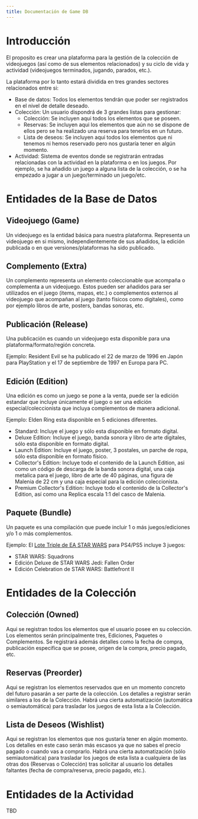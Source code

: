 ```yaml
---
title: Documentación de Game DB
---
```


# Introducción

El proposito es crear una plataforma para la gestión de la colección de videojuegos (así como de sus elementos relacionados) y su ciclo de vida y actividad (videojuegos terminados, jugando, parados, etc.).

La plataforma por lo tanto estará dividida en tres grandes sectores relacionados entre si:

- Base de datos: Todos los elementos tendrán que poder ser registrados en el nivel de detalle deseado.
- Colección: Un usuario dispondrá de 3 grandes listas para gestionar:
  - Colección: Se incluyen aqui todos los elementos que se poseen.
  - Reservas: Se incluyen aqui los elementos que aún no se dispone de ellos pero se ha realizado una reserva para tenerlos en un futuro.
  - Lista de deseos: Se incluyen aqui todos los elementos que ni tenemos ni hemos reservado pero nos gustaría tener en algún momento.
- Actividad: Sistema de eventos donde se registrarán entradas relacionadas con la actividad en la plataforma o en los juegos. Por ejemplo, se ha añadido un juego a alguna lista de la colección, o se ha empezado a jugar a un juego/terminado un juego/etc.

# Entidades de la Base de Datos

## Videojuego (Game)

Un videojuego es la entidad básica para nuestra plataforma. Representa un videojuego en si mismo, independientemente de sus añadidos, la edición publicada o en que versiones/plataformas ha sido publicado.

## Complemento (Extra)

Un complemento representa un elemento coleccionable que acompaña o complementa a un videojuego. Estos pueden ser añadidos para ser utilizados en el juego (items, mapas, etc.) o complementos externos al videojuego que acompañan al juego (tanto físicos como digitales), como por ejemplo libros de arte, posters, bandas sonoras, etc.

## Publicación (Release)

Una publicación es cuando un videojuego esta disponible para una plataforma/formato/región concreta.

Ejemplo: Resident Evil se ha publicado el 22 de marzo de 1996 en Japón para PlayStation y el 17 de septiembre de 1997 en Europa para PC.

## Edición (Edition)

Una edición es como un juego se pone a la venta, puede ser la edición estandar que incluye únicamente el juego o ser una edición especial/coleccionista que incluya complementos de manera adicional.

Ejemplo: Elden Ring esta disponible en 5 ediciones diferentes.
- Standard: Incluye el juego y sólo esta disponible en formato digital.
- Deluxe Edition: Incluye el juego, banda sonora y libro de arte digitales, sólo esta disponible en formato digital.
- Launch Edition: Incluye el juego, poster, 3 postales, un parche de ropa, sólo esta disponible en formato físico.
- Collector's Edition: Incluye todo el contenido de la Launch Edition, asi como un código de descarga de la banda sonora digital, una caja metalica para el juego, libro de arte de 40 páginas, una figura de Malenia de 22 cm y una caja especial para la edición coleccionista.
- Premium Collector's Edition: Incluye todo el contenido de la Collector's Edition, así como una Replica escala 1:1 del casco de Malenia.

## Paquete (Bundle)

Un paquete es una compilación que puede incluir 1 o más juegos/ediciones y/o 1 o más complementos.

Ejemplo: El [Lote Triple de EA STAR WARS](https://store.playstation.com/es-es/product/EP0006-CUSA15089_00-STARWARSTRIPBUND) para PS4/PS5 incluye 3 juegos:
- STAR WARS: Squadrons
- Edición Deluxe de STAR WARS Jedi: Fallen Order
- Edición Celebration de STAR WARS: Battlefront II

# Entidades de la Colección

## Colección (Owned)

Aqui se registran todos los elementos que el usuario posee en su colección. Los elementos serán principalmente tres, Ediciones, Paquetes o Complementos. Se registrará además detalles como la fecha de compra, publicación especifica que se posee, origen de la compra, precio pagado, etc.

## Reservas (Preorder)

Aqui se registran los elementos reservados que en un momento concreto del futuro pasarán a ser parte de la colección. Los detalles a registrar serán similares a los de la Colección. Habrá una cierta automatización (automática o semiautomática) para trasladar los juegos de esta lista a la Colección.

## Lista de Deseos (Wishlist)

Aqui se registran los elementos que nos gustaría tener en algún momento. Los detalles en este caso serán más escasos ya que no sabes el precio pagado o cuando vas a comprarlo. Habrá una cierta automatización (sólo semiautomática) para trasladar los juegos de esta lista a cualquiera de las otras dos (Reservas o Colección) tras solicitar al usuario los detalles faltantes (fecha de compra/reserva, precio pagado, etc.).

# Entidades de la Actividad

TBD

